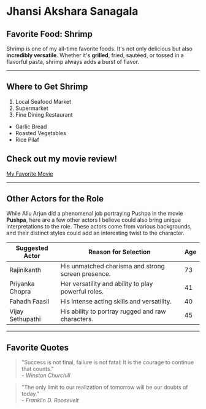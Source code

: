 # Jhansi Akshara Sanagala
## Favorite Food: Shrimp
Shrimp is one of my all-time favorite foods. It's not only delicious but also **incredibly versatile**. Whether it's **grilled**, fried, sautéed, or tossed in a flavorful pasta, shrimp always adds a burst of flavor.

---

## Where to Get Shrimp
1) Local Seafood Market
2) Supermarket
3) Fine Dining Restaurant
- Garlic Bread
- Roasted Vegetables
- Rice Pilaf


## Check out my movie review!
[My Favorite Movie](./MyMovie.md)


---

## Other Actors for the Role
While Allu Arjun did a phenomenal job portraying Pushpa in the movie **Pushpa**, here are a few other actors I believe could also bring unique interpretations to the role. These actors come from various backgrounds, and their distinct styles could add an interesting twist to the character.

| Suggested Actor   | Reason for Selection                               | Age |
|-------------------|----------------------------------------------------|-----|
| Rajinikanth       | His unmatched charisma and strong screen presence. | 73  |
| Priyanka Chopra   | Her versatility and ability to play powerful roles.| 41  |
| Fahadh Faasil     | His intense acting skills and versatility.         | 40  |
| Vijay Sethupathi  | His ability to portray rugged and raw characters.  | 45  |

---

## Favorite Quotes
> "Success is not final, failure is not fatal: It is the courage to continue that counts."  
> *- Winston Churchill*

> "The only limit to our realization of tomorrow will be our doubts of today."  
> *- Franklin D. Roosevelt*